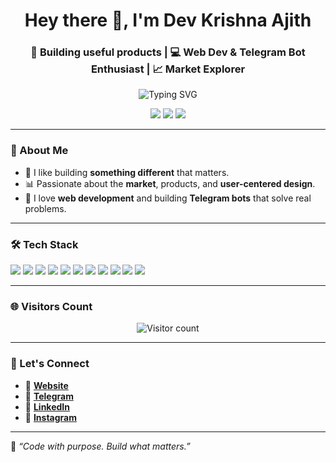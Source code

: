 <h1 align="center">Hey there 👋, I'm Dev Krishna Ajith</h1>
<h3 align="center">🚀 Building useful products | 💻 Web Dev & Telegram Bot Enthusiast | 📈 Market Explorer</h3>

<p align="center">
  <img src="https://readme-typing-svg.herokuapp.com?font=Fira+Code&size=22&pause=1000&center=true&vCenter=true&width=440&height=45&lines=I+love+creating+impactful+products;I+build+web+apps+and+Telegram+bots;Always+learning%2C+always+exploring+%F0%9F%9A%80" alt="Typing SVG" />
</p>

<p align="center">
  <a href="https://devkrishnaajith.netlify.app" target="_blank"><img src="https://img.shields.io/badge/Portfolio-devkrishnaajith.netlify.app-orange?style=for-the-badge" /></a>
  <a href="https://linkedin.com/in/devkrishnaajith" target="_blank"><img src="https://img.shields.io/badge/LinkedIn-Dev%20Krishna%20Ajith-blue?style=for-the-badge&logo=linkedin" /></a>
  <a href="https://instagram.com/dev.krishna.ajith" target="_blank"><img src="https://img.shields.io/badge/Instagram-dev.krishna.ajith-E4405F?style=for-the-badge&logo=instagram&logoColor=white" /></a>
</p>

---

### 🧠 About Me
- 🎯 I like building **something different** that matters.
- 📊 Passionate about the **market**, products, and **user-centered design**.
- 🧩 I love **web development** and building **Telegram bots** that solve real problems.

---

### 🛠️ Tech Stack

<p align="left">
  <img src="https://img.shields.io/badge/Python-3670A0?style=for-the-badge&logo=python&logoColor=ffdd54"/>
  <img src="https://img.shields.io/badge/PHP-777BB4?style=for-the-badge&logo=php&logoColor=white"/>
  <img src="https://img.shields.io/badge/C-00599C?style=for-the-badge&logo=c&logoColor=white"/>
  <img src="https://img.shields.io/badge/C++-00599C?style=for-the-badge&logo=c%2B%2B&logoColor=white"/>
  <img src="https://img.shields.io/badge/HTML-E34F26?style=for-the-badge&logo=html5&logoColor=white"/>
  <img src="https://img.shields.io/badge/TailwindCSS-06B6D4?style=for-the-badge&logo=tailwindcss&logoColor=white"/>
  <img src="https://img.shields.io/badge/JavaScript-F7DF1E?style=for-the-badge&logo=javascript&logoColor=black"/>
  <img src="https://img.shields.io/badge/TypeScript-007ACC?style=for-the-badge&logo=typescript&logoColor=white"/>
  <img src="https://img.shields.io/badge/React-20232A?style=for-the-badge&logo=react&logoColor=61DAFB"/>
  <img src="https://img.shields.io/badge/MySQL-00000F?style=for-the-badge&logo=mysql&logoColor=white"/>
  <img src="https://img.shields.io/badge/MongoDB-4EA94B?style=for-the-badge&logo=mongodb&logoColor=white"/>
</p>

---

### 🌐 Visitors Count

<p align="center">
  <img src="https://komarev.com/ghpvc/?username=devkrishnaajith&style=flat-square&color=blue" alt="Visitor count" />
</p>

---

### 🤝 Let's Connect

- 🔗 [**Website**](https://devkrishnaajith.netlify.app)
- 💬 [**Telegram**](https://t.me/AccountPoyaDK)
- 💼 [**LinkedIn**](https://linkedin.com/in/devkrishnaajith)
- 📸 [**Instagram**](https://instagram.com/dev.krishna.ajith)

---

🧠 *“Code with purpose. Build what matters.”*

